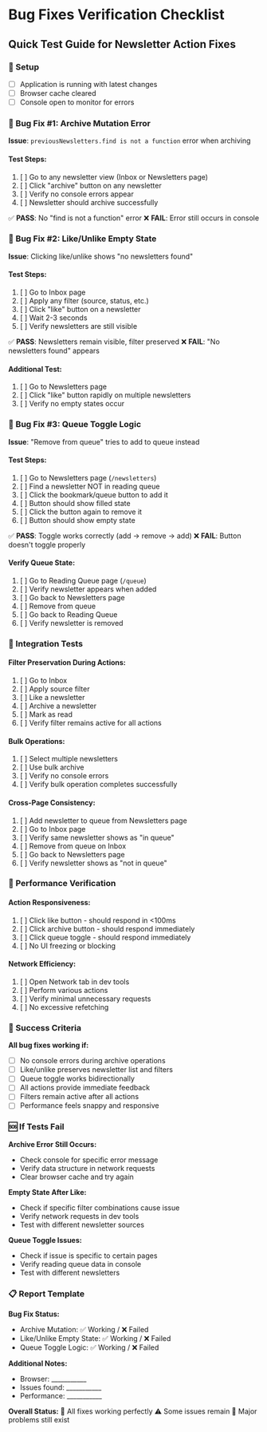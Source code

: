 # Bug Fixes Verification Checklist

## Quick Test Guide for Newsletter Action Fixes

### 🔧 Setup
- [ ] Application is running with latest changes
- [ ] Browser cache cleared
- [ ] Console open to monitor for errors

### 🐛 Bug Fix #1: Archive Mutation Error
**Issue**: `previousNewsletters.find is not a function` error when archiving

#### Test Steps:
1. [ ] Go to any newsletter view (Inbox or Newsletters page)
2. [ ] Click "archive" button on any newsletter
3. [ ] Verify no console errors appear
4. [ ] Newsletter should archive successfully

✅ **PASS**: No "find is not a function" error
❌ **FAIL**: Error still occurs in console

### 🐛 Bug Fix #2: Like/Unlike Empty State
**Issue**: Clicking like/unlike shows "no newsletters found"

#### Test Steps:
1. [ ] Go to Inbox page
2. [ ] Apply any filter (source, status, etc.)
3. [ ] Click "like" button on a newsletter
4. [ ] Wait 2-3 seconds
5. [ ] Verify newsletters are still visible

✅ **PASS**: Newsletters remain visible, filter preserved
❌ **FAIL**: "No newsletters found" appears

#### Additional Test:
1. [ ] Go to Newsletters page
2. [ ] Click "like" button rapidly on multiple newsletters
3. [ ] Verify no empty states occur

### 🐛 Bug Fix #3: Queue Toggle Logic
**Issue**: "Remove from queue" tries to add to queue instead

#### Test Steps:
1. [ ] Go to Newsletters page (`/newsletters`)
2. [ ] Find a newsletter NOT in reading queue
3. [ ] Click the bookmark/queue button to add it
4. [ ] Button should show filled state
5. [ ] Click the button again to remove it
6. [ ] Button should show empty state

✅ **PASS**: Toggle works correctly (add → remove → add)
❌ **FAIL**: Button doesn't toggle properly

#### Verify Queue State:
1. [ ] Go to Reading Queue page (`/queue`)
2. [ ] Verify newsletter appears when added
3. [ ] Go back to Newsletters page
4. [ ] Remove from queue
5. [ ] Go back to Reading Queue
6. [ ] Verify newsletter is removed

### 🎯 Integration Tests

#### Filter Preservation During Actions:
1. [ ] Go to Inbox
2. [ ] Apply source filter
3. [ ] Like a newsletter
4. [ ] Archive a newsletter
5. [ ] Mark as read
6. [ ] Verify filter remains active for all actions

#### Bulk Operations:
1. [ ] Select multiple newsletters
2. [ ] Use bulk archive
3. [ ] Verify no console errors
4. [ ] Verify bulk operation completes successfully

#### Cross-Page Consistency:
1. [ ] Add newsletter to queue from Newsletters page
2. [ ] Go to Inbox page
3. [ ] Verify same newsletter shows as "in queue"
4. [ ] Remove from queue on Inbox
5. [ ] Go back to Newsletters page
6. [ ] Verify newsletter shows as "not in queue"

### 🚀 Performance Verification

#### Action Responsiveness:
1. [ ] Click like button - should respond in <100ms
2. [ ] Click archive button - should respond immediately
3. [ ] Click queue toggle - should respond immediately
4. [ ] No UI freezing or blocking

#### Network Efficiency:
1. [ ] Open Network tab in dev tools
2. [ ] Perform various actions
3. [ ] Verify minimal unnecessary requests
4. [ ] No excessive refetching

### 🎉 Success Criteria

**All bug fixes working if:**
- [ ] No console errors during archive operations
- [ ] Like/unlike preserves newsletter list and filters
- [ ] Queue toggle works bidirectionally
- [ ] All actions provide immediate feedback
- [ ] Filters remain active after all actions
- [ ] Performance feels snappy and responsive

### 🆘 If Tests Fail

**Archive Error Still Occurs:**
- Check console for specific error message
- Verify data structure in network requests
- Clear browser cache and try again

**Empty State After Like:**
- Check if specific filter combinations cause issue
- Verify network requests in dev tools
- Test with different newsletter sources

**Queue Toggle Issues:**
- Check if issue is specific to certain pages
- Verify reading queue data in console
- Test with different newsletters

### 📋 Report Template

**Bug Fix Status:**
- Archive Mutation: ✅ Working / ❌ Failed
- Like/Unlike Empty State: ✅ Working / ❌ Failed  
- Queue Toggle Logic: ✅ Working / ❌ Failed

**Additional Notes:**
- Browser: ___________
- Issues found: ___________
- Performance: ___________

**Overall Status:**
🎉 All fixes working perfectly
⚠️ Some issues remain
🔴 Major problems still exist